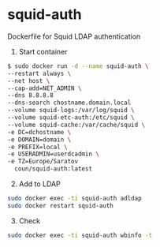 # squid-auth
Dockerfile for Squid LDAP authentication

1. Start container
```bash
$ sudo docker run -d --name squid-auth \
--restart always \
--net host \
--cap-add=NET_ADMIN \
--dns 8.8.8.8
--dns-search chostname.domain.local
--volume squid-logs:/var/log/squid \
--volume squid-etc-auth:/etc/squid \
--volume squid-cache:/var/cache/squid \
-e DC=dchostname \
-e DOMAIN=domain \
-e PREFIX=local \
-e USERADMIN=userdcadmin \
-e TZ=Europe/Saratov
  coun/squid-auth:latest
```
2. Add to LDAP
```bash
sudo docker exec -ti squid-auth adldap
sudo docker restart squid-auth
```
3. Check
```bash
sudo docker exec -ti squid-auth wbinfo -t
```
